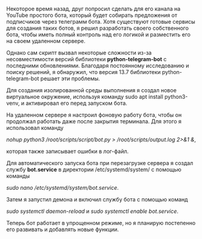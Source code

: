 Некоторое время назад, друг попросил сделать для его канала на YouTube простого бота, который будет собирать предложения от подписчиков через телеграмм бота. Хотя существуют готовые сервисы для создания таких ботов, я решил разработать своего собственного бота, чтобы иметь полный контроль над его логикой и разместить его на своем удаленном сервере.

Однако сам скрипт вызвал некоторые сложности из-за несовместимости версий библиотеки **python-telegram-bot** с последними обновлениями. Благодаря постоянному исследованию и поиску решений, я обнаружил, что версия 13.7 библиотеки python-telegram-bot решает эти проблемы.

Для создания изолированной среды выполнения я создал новое виртуальное окружение, используя команду sudo apt install python3-venv, и активировал его перед запуском бота.

На удаленном сервере я настроил фоновую работу бота, чтобы он продолжал работать даже после закрытия терминала. Для этого я использовал команду 

*nohup python3 /root/scripts/script/bot.py > /root/scripts/output.log 2>&1 &*,

которая также записывает ошибки в лог-файл.

Для автоматического запуска бота при перезагрузке сервера я создал службу **bot.service** в директории /etc/systemd/system/ с помощью команды 

*sudo nano /etc/systemd/system/bot.service*. 

Затем я запустил демона и включил службу бота с помощью команд 

*sudo systemctl daemon-reload* и *sudo systemctl enable bot.service*.

Теперь бот работает в упрощенном режиме, но я планирую постепенно его развивать и добавлять новые функции.
